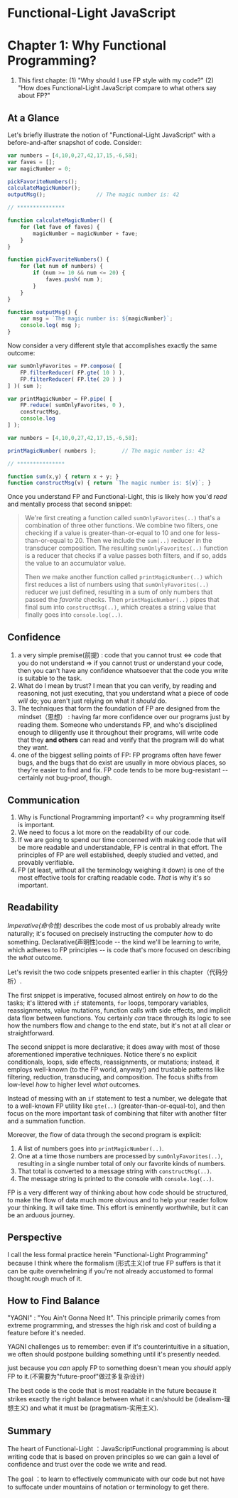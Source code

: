 # Functional-Light JavaScript

# Chapter 1: Why Functional Programming?

1. This first chapte:
   (1)  "Why should I use FP style with my code?"
   (2)  "How does Functional-Light JavaScript compare to what others say about FP?"

## At a Glance

Let's briefly illustrate the notion of "Functional-Light JavaScript" with a before-and-after snapshot of code. Consider:

```js
var numbers = [4,10,0,27,42,17,15,-6,58];
var faves = [];
var magicNumber = 0;

pickFavoriteNumbers();
calculateMagicNumber();
outputMsg();                // The magic number is: 42

// ***************

function calculateMagicNumber() {
    for (let fave of faves) {
        magicNumber = magicNumber + fave;
    }
}

function pickFavoriteNumbers() {
    for (let num of numbers) {
        if (num >= 10 && num <= 20) {
            faves.push( num );
        }
    }
}

function outputMsg() {
    var msg = `The magic number is: ${magicNumber}`;
    console.log( msg );
}
```

Now consider a very different style that accomplishes exactly the same outcome:

```js
var sumOnlyFavorites = FP.compose( [
    FP.filterReducer( FP.gte( 10 ) ),
    FP.filterReducer( FP.lte( 20 ) )
] )( sum );

var printMagicNumber = FP.pipe( [
    FP.reduce( sumOnlyFavorites, 0 ),
    constructMsg,
    console.log
] );

var numbers = [4,10,0,27,42,17,15,-6,58];

printMagicNumber( numbers );        // The magic number is: 42

// ***************

function sum(x,y) { return x + y; }
function constructMsg(v) { return `The magic number is: ${v}`; }
```

Once you understand FP and Functional-Light, this is likely how you'd *read* and mentally process that second snippet:

> We're first creating a function called `sumOnlyFavorites(..)` that's a combination of three other functions. We combine two filters, one checking if a value is greater-than-or-equal to 10 and one for less-than-or-equal to 20. Then we include the `sum(..)` reducer in the transducer composition. The resulting `sumOnlyFavorites(..)` function is a reducer that checks if a value passes both filters, and if so, adds the value to an accumulator value.
>
> Then we make another function called `printMagicNumber(..)` which first reduces a list of numbers using that `sumOnlyFavorites(..)` reducer we just defined, resulting in a sum of only numbers that passed the *favorite* checks. Then `printMagicNumber(..)` pipes that final sum into `constructMsg(..)`, which creates a string value that finally goes into `console.log(..)`.

## Confidence

1. a very simple premise(前提) :
   code that you cannot trust <=> code that you do not understand
   =>  if you cannot trust or understand your code, then you can't have any confidence whatsoever that the code you write is suitable to the task.
2. What do I mean by trust?
   I mean that you can verify, by reading and reasoning, not just executing, that you understand what a piece of code *will* do; you aren't just relying on what it *should* do.
3. The techniques that form the foundation of FP are designed from the mindset（思想） :
   having far more confidence over our programs just by reading them. Someone who understands FP, and who's disciplined enough to diligently use it throughout their programs, will write code that they **and others** can read and verify that the program will do what they want.
4. one of the biggest selling points of FP:
   FP programs often have fewer bugs, and the bugs that do exist are usually in more obvious places, so they're easier to find and fix.
   FP code tends to be more bug-resistant -- certainly not bug-proof, though.

## Communication

1. Why is Functional Programming important? <= why programming itself is important.
2. We need to focus a lot more on the readability of our code.
3. If we are going to spend our time concerned with making code that will be more readable and understandable, FP is central in that effort. The principles of FP are well established, deeply studied and vetted, and provably verifiable.
4. FP (at least, without all the terminology weighing it down) is one of the most effective tools for crafting readable code. *That* is why it's so important.

## Readability

*Imperative(命令性)* describes the code most of us probably already write naturally; it's focused on precisely instructing the computer *how* to do something.
Declarative(声明性)code -- the kind we'll be learning to write, which adheres to FP principles -- is code that's more focused on describing the *what* outcome.

Let's revisit the two code snippets presented earlier in this chapter（代码分析）.

The first snippet is imperative, focused almost entirely on *how* to do the tasks; it's littered with `if` statements, `for` loops, temporary variables, reassignments, value mutations, function calls with side effects, and implicit data flow between functions. You certainly *can* trace through its logic to see how the numbers flow and change to the end state, but it's not at all clear or straightforward.

The second snippet is more declarative; it does away with most of those aforementioned imperative techniques. Notice there's no explicit conditionals, loops, side effects, reassignments, or mutations; instead, it employs well-known (to the FP world, anyway!) and trustable patterns like filtering, reduction, transducing, and composition. The focus shifts from low-level *how* to higher level *what* outcomes.

Instead of messing with an `if` statement to test a number, we delegate that to a well-known FP utility like `gte(..)` (greater-than-or-equal-to), and then focus on the more important task of combining that filter with another filter and a summation function.

Moreover, the flow of data through the second program is explicit:

1. A list of numbers goes into `printMagicNumber(..)`.
2. One at a time those numbers are processed by `sumOnlyFavorites(..)`, resulting in a single number total of only our favorite kinds of numbers.
3. That total is converted to a message string with `constructMsg(..)`.
4. The message string is printed to the console with `console.log(..)`.

FP is a very different way of thinking about how code should be structured, to make the flow of data much more obvious and to help your reader follow your thinking. It will take time. This effort is eminently worthwhile, but it can be an arduous journey.

## Perspective

I call the less formal practice herein "Functional-Light Programming" because I think where the formalism (形式主义)of true FP suffers is that it can be quite overwhelming if you're not already accustomed to formal thought.rough much of it.

## How to Find Balance

"YAGNI" : "You Ain't Gonna Need It". This principle primarily comes from extreme programming, and stresses the high risk and cost of building a feature before it's needed.

YAGNI challenges us to remember: even if it's counterintuitive in a situation, we often should postpone building something until it's presently needed.

just because you *can* apply FP to something doesn't mean you *should* apply FP to it.(不需要为"future-proof"做过多复杂设计) 

The best code is the code that is most readable in the future because it strikes exactly the right balance between what it can/should be (idealism-理想主义) and what it must be (pragmatism-实用主义).

## Summary

The heart of Functional-Light ：JavaScriptFunctional programming is about writing code that is based on proven principles so we can gain a level of confidence and trust over the code we write and read.

The goal ：to learn to effectively communicate with our code but not have to suffocate under mountains of notation or terminology to get there.

~~~~
